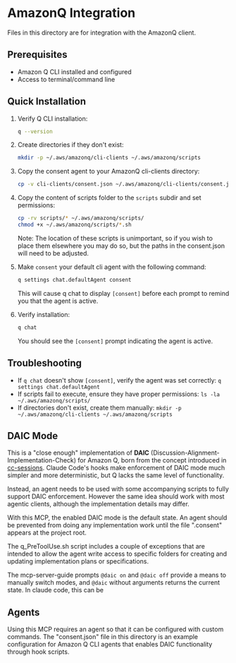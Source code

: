 # AmazonQ Integration

Files in this directory are for integration with the AmazonQ client.

## Prerequisites

- Amazon Q CLI installed and configured
- Access to terminal/command line

## Quick Installation

1. Verify Q CLI installation:
   ```bash
   q --version
   ```

2. Create directories if they don't exist:
   ```bash
   mkdir -p ~/.aws/amazonq/cli-clients ~/.aws/amazonq/scripts
   ```

3. Copy the consent agent to your AmazonQ cli-clients directory:
   ```bash
   cp -v cli-clients/consent.json ~/.aws/amazonq/cli-clients/consent.json
   ```

4. Copy the content of scripts folder to the `scripts` subdir and set permissions:
   ```bash
   cp -rv scripts/* ~/.aws/amazonq/scripts/
   chmod +x ~/.aws/amazonq/scripts/*.sh
   ```
   Note: The location of these scripts is unimportant, so if you wish to place them elsewhere you may do so, but the paths in the consent.json will need to be adjusted.

5. Make `consent` your default cli agent with the following command:
   ```bash
   q settings chat.defaultAgent consent
   ```
   This will cause q chat to display `[consent]` before each prompt to remind you that the agent is active.

6. Verify installation:
   ```bash
   q chat
   ```
   You should see the `[consent]` prompt indicating the agent is active.


## Troubleshooting

- If `q chat` doesn't show `[consent]`, verify the agent was set correctly: `q settings chat.defaultAgent`
- If scripts fail to execute, ensure they have proper permissions: `ls -la ~/.aws/amazonq/scripts/`
- If directories don't exist, create them manually: `mkdir -p ~/.aws/amazonq/cli-clients ~/.aws/amazonq/scripts`

## DAIC Mode

This is a "close enough" implementation of **DAIC** (Discussion-Alignment-Implementation-Check) for Amazon Q, born from the concept introduced in [cc-sessions](https://github.com/GWUDCAP/cc-sessions). Claude Code's hooks make enforcement of DAIC mode much simpler and more deterministic, but Q lacks the same level of functionality.

Instead, an agent needs to be used with some accompanying scripts to fully support DAIC enforcement. However the same idea should work with most agentic clients, although the implementation details may differ.

With this MCP, the enabled DAIC mode is the default state. An agent should be prevented from doing any implementation work until the file ".consent" appears at the project root.

The q_PreToolUse.sh script includes a couple of exceptions that are intended to allow the agent write access to specific folders for creating and updating implementation plans or specifications.

The mcp-server-guide prompts `@daic on` and `@daic off` provide a means to manually switch modes, and `@daic` without arguments returns the current state. In claude code, this can be

## Agents

Using this MCP requires an agent so that it can be configured with custom commands. The "consent.json" file in this directory is an example configuration for Amazon Q CLI agents that enables DAIC functionality through hook scripts.
